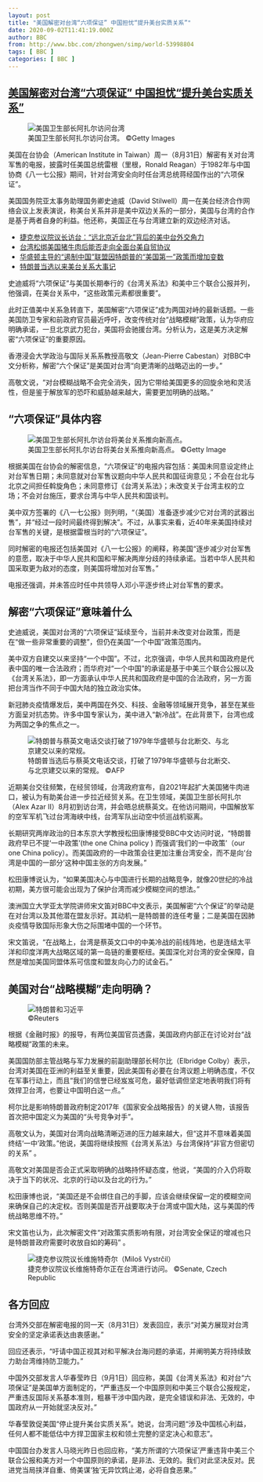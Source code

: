 ```yaml
---
layout: post
title: "美国解密对台湾“六项保证” 中国担忧“提升美台实质关系”"
date: 2020-09-02T11:41:19.000Z
author: BBC
from: http://www.bbc.com/zhongwen/simp/world-53998804
tags: [ BBC ]
categories: [ BBC ]
---
```

<!--1599046879000-->
[美国解密对台湾“六项保证” 中国担忧“提升美台实质关系”](http://www.bbc.com/zhongwen/simp/world-53998804)
------

<div>
<figure><img alt="美国卫生部长阿扎尔访问台湾" src="https://ichef.bbci.co.uk/news/600/cpsprodpb/2CCF/production/_113917411_ab3f1625-d072-4af7-92d4-6e0a5d08a28f.jpg" referrerpolicy="no-referrer"><br><figcaption>美国卫生部长阿扎尔访问台湾。 ©Getty Images</figcaption></figure><p class="story-body__introduction">美国在台协会（American Institute in Taiwan）周一（8月31日）解密有关对台湾军售的电报，披露时任美国总统雷根（里根，Ronald Reagan）于1982年与中国协商《八一七公报》期间，针对台湾安全向时任台湾总统蒋经国作出的“六项保证”。</p><p>美国国务院亚太事务助理国务卿史迪威（David Stilwell）周一在美台经济合作网络会议上发表演说，称美台关系并非是美中双边关系的一部分，美国与台湾的合作是基于两者自身的利益。他还称，美国正在与台湾建立新的双边经济对话。 </p><ul class="story-body__unordered-list"><li class="story-body__list-item"><a href="http://www.bbc.com/zhongwen/simp/chinese-news-53918218" class="story-body__link">捷克参议院议长访台：“远北京近台北”背后的美中台外交角力</a></li><li class="story-body__list-item"><a href="http://www.bbc.com/zhongwen/simp/business-53973239" class="story-body__link">台湾松绑美国猪牛肉后能否走向全面台美自贸协议</a></li><li class="story-body__list-item"><a href="http://www.bbc.com/zhongwen/simp/world-53848217" class="story-body__link">华盛顿主导的“遏制中国”联盟因特朗普的“美国第一”政策而增加变数</a></li><li class="story-body__list-item"><a href="http://www.bbc.com/zhongwen/simp/chinese-news-53744599" class="story-body__link">特朗普当选以来美台关系大事记</a></li></ul><p>史迪威将“六项保证”与美国长期奉行的《台湾关系法》和美中三个联合公报并列，他强调，在美台关系中，“这些政策元素都很重要”。 </p><p>此时正值美中关系急转直下，美国解密“六项保证”成为两国对峙的最新话题。一些美国防卫专家和前政府官员最近呼吁，改变传统对台“战略模糊”政策，认为华府应明确承诺，一旦北京武力犯台，美国将会驰援台湾。分析认为，这是美方决定解密“六项保证”的重要原因。 </p><p>香港浸会大学政治与国际关系系教授高敬文（Jean-Pierre Cabestan）对BBC中文分析称，解密“六个保证”是美国对台湾“向更清晰的战略迈出的一步。”  </p><p>高敬文说，“对台模糊战略不会完全消失，因为它带给美国更多的回旋余地和灵活性，但是鉴于解放军的恐吓和威胁越来越大，需要更加明确的战略。”</p><h2 class="story-body__crosshead">“六项保证”具体内容 </h2><figure><img alt="美国卫生部长阿扎尔访台将美台关系推向新高点。" src="https://ichef.bbci.co.uk/news/600/cpsprodpb/F78B/production/_113917336_whatsubject.jpg" referrerpolicy="no-referrer"><br><figcaption>美国卫生部长阿扎尔访台将美台关系推向新高点。 ©Getty Image</figcaption></figure><p>根据美国在台协会的解密信息，“六项保证”的电报内容包括：美国未同意设定终止对台军售日期；未同意就对台军售议题向中华人民共和国征询意见；不会在台北与北京之间担任斡旋角色；未同意修订《台湾关系法》；未改变关于台湾主权的立场；不会对台施压，要求台湾与中华人民共和国谈判。 </p><p>美中双方签署的《八一七公报》则列明，“（美国）准备逐步减少它对台湾的武器出售”，并“经过一段时间最终得到解决”。不过，从事实来看，近40年来美国持续对台军售的关键，是根据雷根当时的“六项保证”。 </p><p>同时解密的电报还包括美国对《八一七公报》的阐释，称美国“逐步减少对台军售的意愿，取决于中华人民共和国和平解决两岸分歧的持续承诺。当若中华人民共和国采取更为敌对的态度，则美国将增加对台军售。” </p><p>电报还强调，并未答应时任中共领导人邓小平逐步终止对台军售的要求。</p><h2 class="story-body__crosshead">解密“六项保证”意味着什么</h2><p>史迪威说，美国对台湾的“六项保证”延续至今，当前并未改变对台政策，而是在“做一些非常重要的调整”，但仍在美国“一个中国”政策范围内。 </p><p>美中双方自建交以来坚持“一个中国”。不过，北京强调，中华人民共和国政府是代表中国的唯一合法政府；而华府对“一个中国”的承诺是基于中美三个联合公报以及《台湾关系法》，即一方面承认中华人民共和国政府是中国的合法政府，另一方面把台湾当作不同于中国大陆的独立政治实体。 </p><p>新冠肺炎疫情爆发后，美中两国在外交、科技、金融等领域展开竞争，甚至在某些方面呈对抗态势。许多中国专家认为，美中进入“新冷战”。在此背景下，台湾也成为两国之争的焦点之一。 </p><figure><img alt="特朗普与蔡英文电话交谈打破了1979年华盛顿与台北断交、与北京建交以来的常规。" src="https://ichef.bbci.co.uk/news/600/cpsprodpb/0780/production/_113902910_53744599.jpg" referrerpolicy="no-referrer"><br><figcaption>特朗普当选后与蔡英文电话交谈，打破了1979年华盛顿与台北断交、与北京建交以来的常规。 ©AFP</figcaption></figure><p>近期美台交往频繁，在经贸领域，台湾政府宣布，自2021年起扩大美国猪牛肉进口，被认为有助美台进一步拉近经贸关系。在卫生领域，美国卫生部长阿扎尔（Alex Azar II）8月初到访台湾，并会晤总统蔡英文。在他访问期间，中国解放军的空军军机飞过台湾海峡中线，台湾军队出动空中侦巡战机驱离。 </p><p>长期研究两岸政治的日本东京大学教授松田康博接受BBC中文访问时说，“特朗普政府早已不提‘一中政策’(the one China policy ) 而强调‘我们的一中政策’（our one China policy）。而美国政府的一中政策会往更加注重台湾安全，而不是向‘台湾是中国的一部分’这种中国主张的方向发展。” </p><p>松田康博说认为，“如果美国决心与中国进行长期的战略竞争，就像20世纪的冷战初期，美方很可能会出现为了保护台湾而减少模糊空间的想法。” </p><p>澳洲国立大学亚太学院讲师宋文笛对BBC中文表示，美国解密“六个保证”的举动是在对台湾以及其他潜在盟友示好。其动机一是特朗普的连任考量；二是美国在因肺炎疫情导致国际形象大伤之际围堵中国的一个环节。 </p><p>宋文笛说，“在战略上，台湾是蔡英文口中的中美冷战的前线阵地，也是连结太平洋和印度洋两大战略区域的第一岛链的重要枢纽。美国深化对台湾的安全保障，自然是增加美国同盟体系可信度和盟友向心力的试金石。” </p><h2 class="story-body__crosshead">美国对台“战略模糊”走向明确？</h2><figure><img alt="特朗普和习近平" src="https://ichef.bbci.co.uk/news/600/cpsprodpb/16DAB/production/_114211639_trump-xviareuters.jpg" referrerpolicy="no-referrer"><br><figcaption> ©Reuters</figcaption></figure><p>根据《金融时报》的报导，有两位美国官员透露，美国政府内部正在讨论对台“战略模糊”政策的未来。 </p><p>美国国防部主管战略与军力发展的前副助理部长柯尔比（Elbridge Colby）表示，台湾对美国在亚洲的利益至关重要，因此美国有必要在台湾议题上明确态度，不仅在军事行动上，而且“我们的信誉已经岌岌可危，最好低调但坚定地表明我们将有效捍卫台湾，也要让中国明白这一点。” </p><p>柯尔比是影响特朗普政府制定2017年《国家安全战略报告》的关键人物，该报告首次把中国定义为美国的“头号竞争对手”。 </p><p>高敬文认为，美国对台湾向战略清晰迈进的压力越来越大，但“这并不意味着美国终结‘一中’政策。”他说，美国将继续按照《台湾关系法》与台湾保持“非官方但密切的关系” 。</p><p>高敬文对美国是否会正式采取明确的战略持怀疑态度，他说，“美国的介入仍将取决于当下的状况、北京的行动以及台北的行为。” </p><p>松田康博也说，“美国还是不会绑住自己的手脚，应该会继续保留一定的模糊空间来确保自己的决定权。否则美国是否开战要取决于台湾或中国大陆，这与美国的传统战略思维不符。” </p><p>宋文笛也认为，此次解密文件“对政策实质影响有限，对台湾安全保证的增减也只是特朗普政府需要时收放自如的筹码” 。</p><figure><img alt="捷克参议院议长维施特奇尔（Miloš Vystrčil）" src="https://ichef.bbci.co.uk/news/600/cpsprodpb/2FF1/production/_114137221_whatsubject.jpg" referrerpolicy="no-referrer"><br><figcaption>捷克参议院议长维施特奇尔正在台湾进行访问。 ©Senate, Czech Republic</figcaption></figure><h2 class="story-body__crosshead">各方回应 </h2><p>台湾外交部在解密电报的同一天（8月31日）发表回应，表示“对美方展现对台湾安全的坚定承诺表达由衷感谢。” </p><p>回应还表示，“吁请中国正视其对和平解决台海问题的承诺，并阐明美方将持续致力助台湾维持防卫能力。” </p><p>中国外交部发言人华春莹昨日（9月1日）回应称，美国《台湾关系法》和对台“六项保证”是美国单方面制定的，“严重违反一个中国原则和中美三个联合公报规定，严重违反国际关系基本准则，粗暴干涉中国内政，是完全错误和非法、无效的，中国政府从一开始就坚决反对。” </p><p>华春莹敦促美国“停止提升美台实质关系”。她说，台湾问题“涉及中国核心利益，任何人都不能低估中方捍卫国家主权和领土完整的坚定决心和意志”。 </p><p>中国国台办发言人马晓光昨日也回应称，“美方所谓的‘六项保证’严重违背中美三个联合公报和美方对一个中国原则的承诺，是非法、无效的。我们对此坚决反对。民进党当局挟洋自重、倚美谋‘独’无异饮鸩止渴，必将自食恶果。” </p>
</div>
